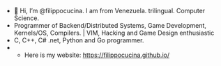 - 👋 Hi, I’m @filippocucina. I am from Venezuela. trilingual. Computer Science.
- Programmer of Backend/Distributed Systems, Game Development, Kernels/OS, Compilers. | VIM, Hacking and Game Design enthusiastic
- C, C++, C# .net, Python and Go programmer.
- - Here is my website: https://filippocucina.github.io/

